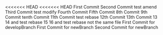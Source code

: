 <<<<<<< HEAD
<<<<<<< HEAD
First Commit
Second Commit test amend
Third Commit  test modify
Fourth Commit
Fifth Commit
8th Commit
9th Commit
tenth Commit
11th Commit test rebase
12th Commit
13th Commit
13
14 and test rebase
15
16 and test rebase not the same file
First Commit for developBranch
First Commit for newBranch
Second Commit for newBranch
